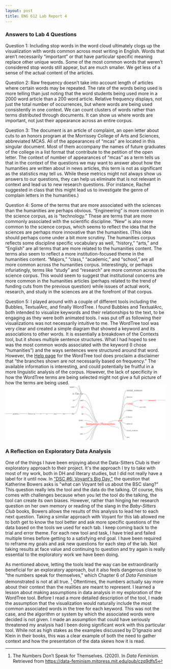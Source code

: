 ```yaml
---
layout: post
title: ENG 612 Lab Report 4
---
```

### Answers to Lab 4 Questions
Question 1: Including stop words in the word cloud ultimately clogs up the visualization with words common across most writing in English. Words that aren’t necessarily “important” or that have particular specific meaning replace other unique words. Some of the most common words that weren’t considered stop words still appear, but are much smaller. We get less of a sense of the actual content of the articles.

Question 2: Raw frequency doesn’t take into account length of articles where certain words may be repeated. The rate of the words being used is more telling than just noting that the word students being used more in a 2000 word article than a 200 word article. Relative frequency displays, not just the total number of occurrences, but where words are being used consistently in one context. We can count clusters of words rather than terms distributed through documents. It can show us where words are important, not just their appearance across an entire corpus.

Question 3: The document is an article of complaint, an open letter about cuts to an honors program at the Morrissey College of Arts and Sciences, abbreviated MCAS. All of the appearances of “mcas” are located in this singular document. Most of them accompany the names of future graduates of the college in a list format that contribute to the petition of the open letter. The context of number of appearances of “mcas” as a term tells us that in the context of the questions we may want to answer about how the humanities are written about in news articles, this term is not as significant as the statistics may tell us. While these metrics might not always show us answers to our questions, they can help us eliminate that is not relevant in context and lead us to new research questions. (For instance, Rachel suggested in class that this might lead us to investigate the genre of complain letters in the humanities.)

Question 4: Some of the terms that are more associated with the sciences than the humanities are perhaps obvious. “Engineering” is more common in the science corpus, as is “technology.” These are terms that are more commonly associated with the scientific discipline. “New” is also more common to the science corpus, which seems to reflect the idea that the sciences are perhaps more innovative than the humanities. (This idea should perhaps come under a bit more scrutiny. The humanities corpus reflects some discipline specific vocabulary as well, “history,” “arts,” and “English” are all terms that are more related to the humanities content. The terms also seem to reflect a more institution-focused theme in the humanities content. “Majors,” “class,” “academic,” and “school,” are all more common across the humanities corpus. Interestingly, or perhaps infuriatingly, terms like “study” and “research” are more common across the science corpus. This would seem to suggest that institutional concerns are more common in the humanities articles (perhaps related to the trend of funding cuts from the previous question) while issues of actual work, research, and study in the sciences are at the forefront of that corpus.

Question 5: I played around with a couple of different tools including the Bubbles, TextualArc, and finally WordTree. I found Bubbles and TextualArc, both intended to visualize keywords and their relationships to the text, to be engaging as they were both animated tools. I was put off as following their visualizations was not necessarily intuitive to me. The WordTree tool was very clear and created a simple diagram that showed a keyword and its associations to other words. It is essentially a breakdown of the Contexts tool, but it shows multiple sentence structures. What I had hoped to see was the most common words associated with the keyword (I chose “humanities”) and the ways sentences were structured around that word. However, the [Help page](https://voyant-tools.org/docs/#!/guide/wordtree) for the WordTree tool does proclaim a disclaimer that “the branches shown are not necessarily based on frequency.” The available information is interesting, and could potentially be fruitful in a more linguistic analysis of the corpus. However, the lack of specificity in how the WordTree terms are being selected might not give a full picture of how the terms are being used.
![This is supposed to be an image of the visualization I looked at with WordTree.](wordtree.png)

### A Reflection on Exploratory Data Analysis
One of the things I have been enjoying about the Data-Sitters Club is their exploratory approach to their project. It's the approach I try to take with most of my work, both in DH and literary studies, but I did not really have a label for it until now. In ["DSC #6: Voyant's Big Day,"](https://datasittersclub.github.io/site/dsc6.html) the question that Katherine Bowers asks is "what can Voyant tell us about the BSC slang?" This question really lets the tool and the data do the talking. Of course, this comes with challenges because when you let the tool do the talking, the tool can create its own biases. However, rather than hinging her research question on her own memory or reading of the slang in the *Baby-Sitters Club* books, Bowers allows the results of this analysis to lead her to each next question. Taking a similar approach with Voyant for this lab allowed me to both get to know the tool better and ask more specific questions of the data based on the tools we used for each tab. I keep coming back to the trial and error theme. For each new tool and task, I have tried and failed multiple times before getting to a satisfying end goal. I have been required to reframe my goals and ask new questions for each step of the lab. Not taking results at face value and continuing to question and try again is really essential to the exploratory work we have been doing.

As mentioned above, letting the tools lead the way can be extraordinarily beneficial for an exploratory approach, but it also feels dangerous close to "the numbers speak for themselves," which Chapter 6 of *Data Feminism* demonstrated is not at all true. [^1] Oftentimes, the numbers actually say more about their context than the realities are meant to represent. I learned a lesson about making assumptions in data analysis in my exploration of the WordTree tool. Before I read a more detailed description of the tool, I made the assumption that the visualization would naturally include the most common associated words in the tree for each keyword. This was not the case, and the algorithm or system by which the associated words were decided is not given. I made an assumption that could have seriously threatened my analysis had I been doing significant work with this particular tool. While not as high stakes as the examples discussed by D'Ignazio and Klein in their books, this was a clear example of both the need to gather context and how the presentation of the data skews how it is read.

[^1]: The Numbers Don’t Speak for Themselves. (2020). In *Data Feminism.* Retrieved from https://data-feminism.mitpress.mit.edu/pub/czq9dfs5
